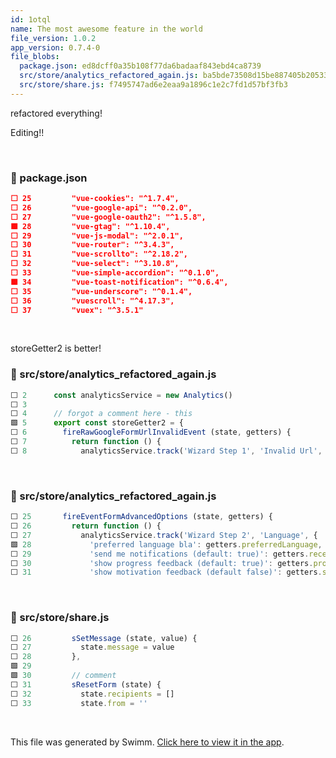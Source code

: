 ```yaml
---
id: 1otql
name: The most awesome feature in the world
file_version: 1.0.2
app_version: 0.7.4-0
file_blobs:
  package.json: ed8dcff0a35b108f77da6badaaf843ebd4ca8739
  src/store/analytics_refactored_again.js: ba5bde73508d15be887405b205333e039baaa2f1
  src/store/share.js: f7495747ad6e2eaa9a1896c1e2c7fd1d57bf3fb3
---
```


refactored everything!

Editing!!

<br/>

<!-- NOTE-swimm-snippet: the lines below link your snippet to Swimm -->
### 📄 package.json
```json
⬜ 25         "vue-cookies": "^1.7.4",
⬜ 26         "vue-google-api": "^0.2.0",
⬜ 27         "vue-google-oauth2": "^1.5.8",
🟩 28         "vue-gtag": "^1.10.4",
⬜ 29         "vue-js-modal": "^2.0.1",
⬜ 30         "vue-router": "^3.4.3",
⬜ 31         "vue-scrollto": "^2.18.2",
⬜ 32         "vue-select": "^3.10.8",
⬜ 33         "vue-simple-accordion": "^0.1.0",
🟩 34         "vue-toast-notification": "^0.6.4",
⬜ 35         "vue-underscore": "^0.1.4",
⬜ 36         "vuescroll": "^4.17.3",
⬜ 37         "vuex": "^3.5.1"
```

<br/>

storeGetter2 is better!
<!-- NOTE-swimm-snippet: the lines below link your snippet to Swimm -->
### 📄 src/store/analytics_refactored_again.js
```javascript
⬜ 2      const analyticsService = new Analytics()
⬜ 3      
⬜ 4      // forgot a comment here - this
🟩 5      export const storeGetter2 = {
⬜ 6        fireRawGoogleFormUrlInvalidEvent (state, getters) {
⬜ 7          return function () {
⬜ 8            analyticsService.track('Wizard Step 1', 'Invalid Url', {
```

<br/>

<!-- NOTE-swimm-snippet: the lines below link your snippet to Swimm -->
### 📄 src/store/analytics_refactored_again.js
```javascript
⬜ 25       fireEventFormAdvancedOptions (state, getters) {
⬜ 26         return function () {
⬜ 27           analyticsService.track('Wizard Step 2', 'Language', {
🟩 28             'preferred language bla': getters.preferredLanguage,
⬜ 29             'send me notifications (default: true)': getters.receiveExpirationEmail,
⬜ 30             'show progress feedback (default: true)': getters.progressValue,
⬜ 31             'show motivation feedback (default false)': getters.showMotivationValue
```

<br/>

<!-- NOTE-swimm-snippet: the lines below link your snippet to Swimm -->
### 📄 src/store/share.js
```javascript
⬜ 26         sSetMessage (state, value) {
⬜ 27           state.message = value
⬜ 28         },
🟩 29     
🟩 30         // comment
⬜ 31         sResetForm (state) {
⬜ 32           state.recipients = []
⬜ 33           state.from = ''
```

<br/>

This file was generated by Swimm. [Click here to view it in the app](https://swimm-web-app.web.app/repos/Z2l0aHViJTNBJTNBdGVzdC1wcm9qZWN0LXJlbmFtZWQlM0ElM0FuYWRhdi1zd2ltbQ==/docs/1otql).